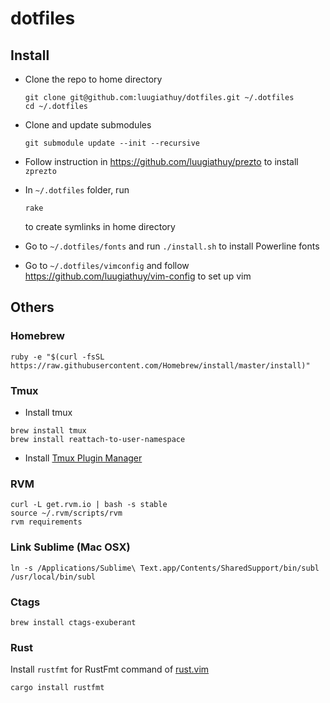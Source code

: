 # dotfiles

## Install

- Clone the repo to home directory

    ```
    git clone git@github.com:luugiathuy/dotfiles.git ~/.dotfiles
    cd ~/.dotfiles
    ```

- Clone and update submodules

    ```
    git submodule update --init --recursive
    ```

- Follow instruction in https://github.com/luugiathuy/prezto to install `zprezto`

- In `~/.dotfiles` folder, run

    ```
    rake
    ```

    to create symlinks in home directory

- Go to `~/.dotfiles/fonts` and run `./install.sh` to install Powerline fonts

- Go to `~/.dotfiles/vimconfig` and follow https://github.com/luugiathuy/vim-config to set up vim

## Others

### Homebrew

```
ruby -e "$(curl -fsSL https://raw.githubusercontent.com/Homebrew/install/master/install)"
```

### Tmux

- Install tmux

```
brew install tmux
brew install reattach-to-user-namespace
```

- Install [Tmux Plugin Manager](https://github.com/tmux-plugins/tpm)

### RVM

```
curl -L get.rvm.io | bash -s stable
source ~/.rvm/scripts/rvm
rvm requirements
```

### Link Sublime (Mac OSX)

```
ln -s /Applications/Sublime\ Text.app/Contents/SharedSupport/bin/subl /usr/local/bin/subl
```

### Ctags

```
brew install ctags-exuberant
```

### Rust

Install `rustfmt` for RustFmt command of [rust.vim](https://github.com/rust-lang/rust.vim)

```
cargo install rustfmt
```
